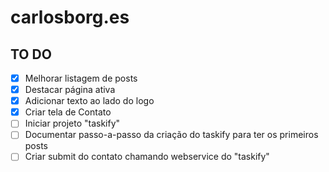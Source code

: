 # carlosborg.es

## TO DO

- [x] Melhorar listagem de posts
- [x] Destacar página ativa
- [x] Adicionar texto ao lado do logo
- [x] Criar tela de Contato
- [ ] Iniciar projeto "taskify"
- [ ] Documentar passo-a-passo da criação do taskify para ter os primeiros posts
- [ ] Criar submit do contato chamando webservice do "taskify"

